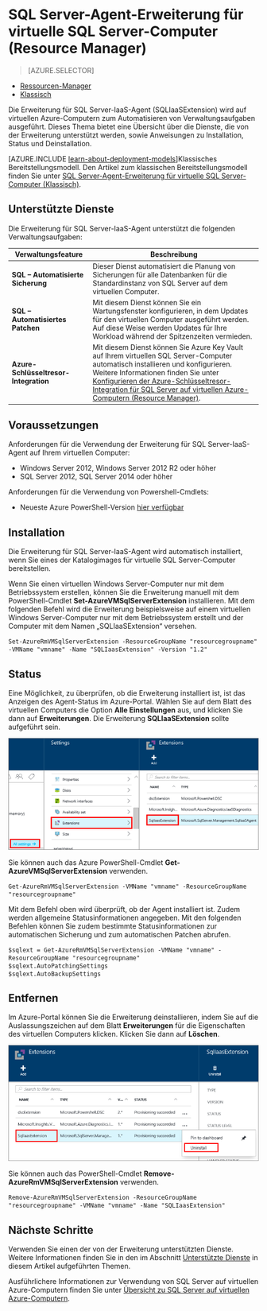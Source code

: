 <properties
	pageTitle="SQL Server-Agent-Erweiterung für virtuelle SQL Server-Computer (Resource Manager) | Microsoft Azure"
	description="In diesem Thema wird die Verwaltung der SQL Server-Agent-Erweiterung beschrieben, mit der bestimmte SQL Server-Verwaltungsaufgaben automatisiert werden. Dazu gehören die automatische Sicherung, das automatische Patchen und die Azure-Schlüsseltresor-Integration. In diesem Thema wird der Resource Manager-Bereitstellungsmodus verwendet."
	services="virtual-machines-windows"
	documentationCenter=""
	authors="rothja"
	manager="jhubbard"
	editor=""
	tags="azure-resource-manager"/>

<tags
	ms.service="virtual-machines-windows"
	ms.devlang="na"
	ms.topic="article"
	ms.tgt_pltfrm="vm-windows-sql-server"
	ms.workload="infrastructure-services"
	ms.date="05/16/2016"
	ms.author="jroth"/>

# SQL Server-Agent-Erweiterung für virtuelle SQL Server-Computer (Resource Manager)

> [AZURE.SELECTOR]
- [Ressourcen-Manager](virtual-machines-windows-sql-server-agent-extension.md)
- [Klassisch](virtual-machines-windows-classic-sql-server-agent-extension.md)

Die Erweiterung für SQL Server-IaaS-Agent (SQLIaaSExtension) wird auf virtuellen Azure-Computern zum Automatisieren von Verwaltungsaufgaben ausgeführt. Dieses Thema bietet eine Übersicht über die Dienste, die von der Erweiterung unterstützt werden, sowie Anweisungen zu Installation, Status und Deinstallation.

[AZURE.INCLUDE [learn-about-deployment-models](../../includes/learn-about-deployment-models-rm-include.md)]Klassisches Bereitstellungsmodell. Den Artikel zum klassischen Bereitstellungsmodell finden Sie unter [SQL Server-Agent-Erweiterung für virtuelle SQL Server-Computer (Klassisch)](virtual-machines-windows-classic-sql-server-agent-extension.md).

## Unterstützte Dienste

Die Erweiterung für SQL Server-IaaS-Agent unterstützt die folgenden Verwaltungsaufgaben:

| Verwaltungsfeature | Beschreibung |
|---------------------|-------------------------------|
| **SQL – Automatisierte Sicherung** | Dieser Dienst automatisiert die Planung von Sicherungen für alle Datenbanken für die Standardinstanz von SQL Server auf dem virtuellen Computer.|
| **SQL – Automatisiertes Patchen** | Mit diesem Dienst können Sie ein Wartungsfenster konfigurieren, in dem Updates für den virtuellen Computer ausgeführt werden. Auf diese Weise werden Updates für Ihre Workload während der Spitzenzeiten vermieden.|
| **Azure-Schlüsseltresor-Integration** | Mit diesem Dienst können Sie Azure Key Vault auf Ihrem virtuellen SQL Server-Computer automatisch installieren und konfigurieren. Weitere Informationen finden Sie unter [Konfigurieren der Azure-Schlüsseltresor-Integration für SQL Server auf virtuellen Azure-Computern (Resource Manager)](virtual-machines-windows-ps-sql-keyvault.md).|

## Voraussetzungen

Anforderungen für die Verwendung der Erweiterung für SQL Server-IaaS-Agent auf Ihrem virtuellen Computer:

- Windows Server 2012, Windows Server 2012 R2 oder höher
- SQL Server 2012, SQL Server 2014 oder höher

Anforderungen für die Verwendung von Powershell-Cmdlets:

- Neueste Azure PowerShell-Version [hier verfügbar](../powershell-install-configure.md)

## Installation

Die Erweiterung für SQL Server-IaaS-Agent wird automatisch installiert, wenn Sie eines der Katalogimages für virtuelle SQL Server-Computer bereitstellen.

Wenn Sie einen virtuellen Windows Server-Computer nur mit dem Betriebssystem erstellen, können Sie die Erweiterung manuell mit dem PowerShell-Cmdlet **Set-AzureVMSqlServerExtension** installieren. Mit dem folgenden Befehl wird die Erweiterung beispielsweise auf einem virtuellen Windows Server-Computer nur mit dem Betriebssystem erstellt und der Computer mit dem Namen „SQLIaaSExtension“ versehen.

	Set-AzureRmVMSqlServerExtension -ResourceGroupName "resourcegroupname" -VMName "vmname" -Name "SQLIaasExtension" -Version "1.2"

## Status

Eine Möglichkeit, zu überprüfen, ob die Erweiterung installiert ist, ist das Anzeigen des Agent-Status im Azure-Portal. Wählen Sie auf dem Blatt des virtuellen Computers die Option **Alle Einstellungen** aus, und klicken Sie dann auf **Erweiterungen**. Die Erweiterung **SQLIaaSExtension** sollte aufgeführt sein.

![Erweiterung für SQL Server-IaaS-Agent im Azure-Portal](./media/virtual-machines-windows-sql-server-agent-extension/azure-rm-sql-server-iaas-agent-portal.png)

Sie können auch das Azure PowerShell-Cmdlet **Get-AzureVMSqlServerExtension** verwenden.

	Get-AzureRmVMSqlServerExtension -VMName "vmname" -ResourceGroupName "resourcegroupname"

Mit dem Befehl oben wird überprüft, ob der Agent installiert ist. Zudem werden allgemeine Statusinformationen angegeben. Mit den folgenden Befehlen können Sie zudem bestimmte Statusinformationen zur automatischen Sicherung und zum automatischen Patchen abrufen.

	$sqlext = Get-AzureRmVMSqlServerExtension -VMName "vmname" -ResourceGroupName "resourcegroupname"
	$sqlext.AutoPatchingSettings
	$sqlext.AutoBackupSettings

## Entfernen   

Im Azure-Portal können Sie die Erweiterung deinstallieren, indem Sie auf die Auslassungszeichen auf dem Blatt **Erweiterungen** für die Eigenschaften des virtuellen Computers klicken. Klicken Sie dann auf **Löschen**.

![Deinstallieren der Erweiterung für SQL Server-IaaS-Agent im Azure-Portal](./media/virtual-machines-windows-sql-server-agent-extension/azure-rm-sql-server-iaas-agent-uninstall.png)

Sie können auch das PowerShell-Cmdlet **Remove-AzureRmVMSqlServerExtension** verwenden.

	Remove-AzureRmVMSqlServerExtension -ResourceGroupName "resourcegroupname" -VMName "vmname" -Name "SQLIaasExtension"

## Nächste Schritte

Verwenden Sie einen der von der Erweiterung unterstützten Dienste. Weitere Informationen finden Sie in den im Abschnitt [Unterstützte Dienste](#supported-services) in diesem Artikel aufgeführten Themen.

Ausführlichere Informationen zur Verwendung von SQL Server auf virtuellen Azure-Computern finden Sie unter [Übersicht zu SQL Server auf virtuellen Azure-Computern](virtual-machines-windows-sql-server-iaas-overview.md).

<!---HONumber=AcomDC_0518_2016-->